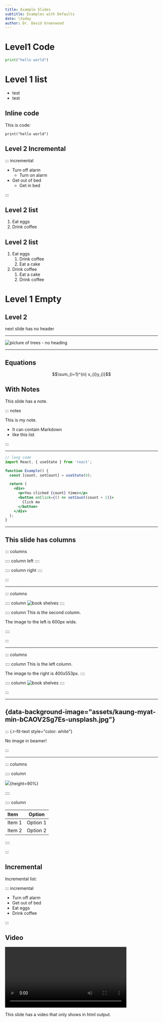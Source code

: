 ```yaml
---
title: Example Slides
subtitle: Examples with Defaults
date: \today
author: Dr. David Greenwood
---
```


# Level1 Code

```python
print("hello world")
```

# Level 1 list

- test
- test

## Inline code

This is code:

`print("hello world")`

## Level 2 Incremental

::: incremental

- Turn off alarm
  - Turn on alarm
- Get out of bed
  - Get in bed

:::

## Level 2 list

1. Eat eggs
2. Drink coffee

## Level 2 list

1. Eat eggs
   1. Drink coffee
   2. Eat a cake
2. Drink coffee
   1. Eat a cake
   2. Drink coffee

# Level 1 Empty

## Level 2

next slide has no header

---

![picture of trees - no heading](assets/kaung-myat-min-bCAOV2Sg7Es-unsplash.jpg)

---

## Equations

$$\sum_{i=1}^{n} x_{i}y_{i}$$

## With Notes

This slide has a note.

::: notes

This is my note.

- It can contain Markdown
- like this list

:::

---

```{.jsx data-line-numbers="|4,8-11|15" data-id="code-animation"}
// long code
import React, { useState } from 'react';

function Example() {
  const [count, setCount] = useState(0);

  return (
    <div>
      <p>You clicked {count} times</p>
      <button onClick={() => setCount(count + 1)}>
        Click me
      </button>
    </div>
  );
}
```

---

## This slide has columns

::: columns

:::: column
left
::::

:::: column
right
::::

:::

---

::: columns

:::: column
![book shelves](assets/janko-ferlic-sfL_QOnmy00-unsplash.jpg)
::::

:::: column
This is the second column.

The image to the left is 600px wide.

::::

:::

---

::: columns

:::: column
This is the left column.

The image to the right is 400x553px.
::::

:::: column
![book shelves](assets/angelo-mariano-m-e0jNg_jBuSw-unsplash.jpg)
::::

:::

---

## {data-background-image="assets/kaung-myat-min-bCAOV2Sg7Es-unsplash.jpg"}

::: {.r-fit-text style="color: white"}

No image in beamer!

:::

---

::: columns

:::: column

![](assets/angelo-mariano-m-e0jNg_jBuSw-unsplash.jpg){height=90%}

::::

:::: column

| **Item** | **Option** |
| :------- | :--------: |
| Item 1   |  Option 1  |
| Item 2   |  Option 2  |

::::

:::

## Incremental

Incremental list:

::: incremental

- Turn off alarm
- Get out of bed
- Eat eggs
- Drink coffee

:::

## Video

<video controls width="400px"
data-src="assets/mov/Bog-AV-noise-m18dB-SNR.mp4">
</video>

This slide has a video that only shows in html output.
